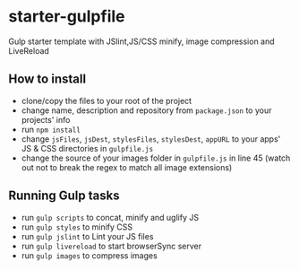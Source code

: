 # starter-gulpfile

Gulp starter template with JSlint,JS/CSS minify, image compression and LiveReload

## How to install

  * clone/copy the files to your root of the project
  * change name, description and repository from ``package.json`` to your projects' info
  * run ``npm install``
  * change ``jsFiles``, ``jsDest``, ``stylesFiles``, ``stylesDest``, ``appURL`` to your apps' JS & CSS directories in ``gulpfile.js``
  * change the source of your images folder in ``gulpfile.js`` in line 45 (watch
    out not to break the regex to match all image extensions)

## Running Gulp tasks

  * run ``gulp scripts`` to concat, minify and uglify JS
  * run ``gulp styles`` to minify CSS
  * run ``gulp jslint`` to Lint your JS files
  * run ``gulp livereload`` to start browserSync server
  * run ``gulp images`` to compress images
